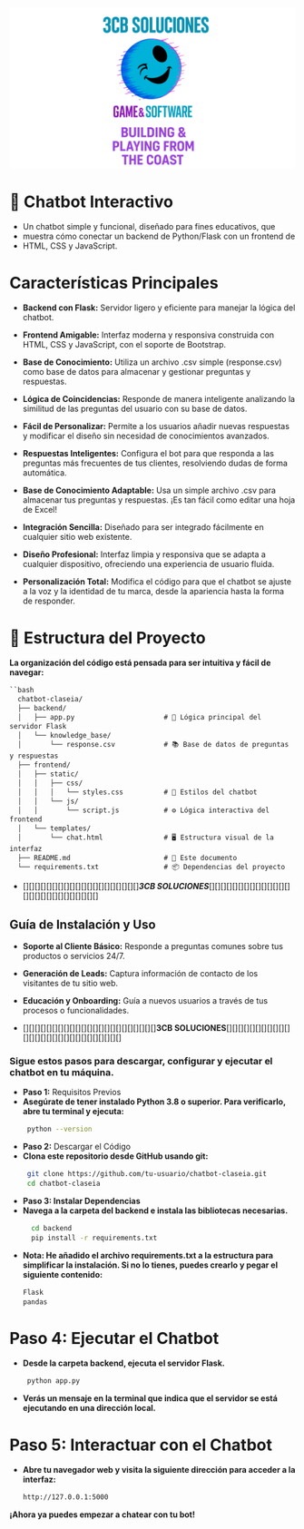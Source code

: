 ![Logo de Google](logo.png)
# 🤖 Chatbot Interactivo
- Un chatbot simple y funcional, diseñado para fines educativos, que 
- muestra cómo conectar un backend de Python/Flask con un frontend de 
- HTML, CSS y JavaScript.

# Características Principales
- **Backend con Flask:** Servidor ligero y eficiente para manejar la lógica del chatbot.

- **Frontend Amigable:** Interfaz moderna y responsiva construida con HTML, CSS y JavaScript, con el soporte de Bootstrap.

- **Base de Conocimiento:** Utiliza un archivo .csv simple (response.csv) como base de datos para almacenar y gestionar preguntas y respuestas.

- **Lógica de Coincidencias:** Responde de manera inteligente analizando la similitud de las preguntas del usuario con su base de datos.

- **Fácil de Personalizar:** Permite a los usuarios añadir nuevas respuestas y modificar el diseño sin necesidad de conocimientos avanzados.

- **Respuestas Inteligentes:** Configura el bot para que responda a las preguntas más frecuentes de tus clientes, resolviendo dudas de forma automática.

- **Base de Conocimiento Adaptable:** Usa un simple archivo .csv para almacenar tus preguntas y respuestas. ¡Es tan fácil como editar una hoja de Excel!

- **Integración Sencilla:** Diseñado para ser integrado fácilmente en cualquier sitio web existente.

- **Diseño Profesional:** Interfaz limpia y responsiva que se adapta a cualquier dispositivo, ofreciendo una experiencia de usuario fluida.

- **Personalización Total:** Modifica el código para que el chatbot se ajuste a la voz y la identidad de tu marca, desde la apariencia hasta la forma de responder.

# 📁 Estructura del Proyecto
**La organización del código está pensada para ser intuitiva y fácil de navegar:**

<!-- - chatbot-claseia/
- ├── backend/
- │   ├── app.py                      # 🧠 Lógica principal del servidor Flask
- │   └── knowledge_base/
- │       └── response.csv            # 📚 Base de datos de preguntas y respuestas
- ├── frontend/
- │   ├── static/
- │   │   ├── css/
- │   │   │   └── styles.css          # 🎨 Estilos del chatbot
- │   │   └── js/
- │   │       └── script.js           # ⚙️ Lógica interactiva del frontend
- │   └── templates/
- │       └── chat.html               # 🖥️ Estructura visual de la interfaz
- ├── README.md                       # 📝 Este documento
- └── requirements.txt                # 📦 Dependencias del proyecto -->
    ``bash
      chatbot-claseia/
      ├── backend/
      │   ├── app.py                      # 🧠 Lógica principal del servidor Flask
      │   └── knowledge_base/
      │       └── response.csv            # 📚 Base de datos de preguntas y respuestas
      ├── frontend/
      │   ├── static/
      │   │   ├── css/
      │   │   │   └── styles.css          # 🎨 Estilos del chatbot
      │   │   └── js/
      │   │       └── script.js           # ⚙️ Lógica interactiva del frontend
      │   └── templates/
      │       └── chat.html               # 🖥️ Estructura visual de la interfaz
      ├── README.md                       # 📝 Este documento
      └── requirements.txt                # 📦 Dependencias del proyecto

- [][][][][][][][][][][][][][][][][][][][]***3CB SOLUCIONES***[][][][][][][][][][][][][][][][][][][][][][][][][][][]
## **Guía de Instalación y Uso**

- **Soporte al Cliente Básico:** Responde a preguntas comunes sobre tus productos o servicios 24/7.

- **Generación de Leads:** Captura información de contacto de los visitantes de tu sitio web.

- **Educación y Onboarding:** Guía a nuevos usuarios a través de tus procesos o funcionalidades.
- [][][][][][][][][][][][][][][][][][][][][][][]**3CB SOLUCIONES**[][][][][][][][][][][][][][][][][][][][][][][][][][][][]
### **Sigue estos pasos para descargar, configurar y ejecutar el chatbot en tu máquina.**

- **Paso 1:** Requisitos Previos
- **Asegúrate de tener instalado Python 3.8 o superior. Para verificarlo, abre tu terminal y ejecuta:**
  ```bash
   python --version

- **Paso 2:** Descargar el Código
- **Clona este repositorio desde GitHub usando git:**
    ```bash
     git clone https://github.com/tu-usuario/chatbot-claseia.git
     cd chatbot-claseia

- **Paso 3: Instalar Dependencias**
- **Navega a la carpeta del backend e instala las bibliotecas necesarias.**
   ```bash
     cd backend
     pip install -r requirements.txt

- **Nota: He añadido el archivo requirements.txt a la estructura para simplificar la instalación. Si no lo tienes, puedes crearlo y pegar el siguiente contenido:**
   ```bash
   Flask
   pandas

# **Paso 4: Ejecutar el Chatbot**
- **Desde la carpeta backend, ejecuta el servidor Flask.**
  ```bash
   python app.py

- **Verás un mensaje en la terminal que indica que el servidor se está ejecutando en una dirección local.**

# **Paso 5: Interactuar con el Chatbot**
- **Abre tu navegador web y visita la siguiente dirección para acceder a la interfaz:**
   ```bash
   http://127.0.0.1:5000

**¡Ahora ya puedes empezar a chatear con tu bot!**
